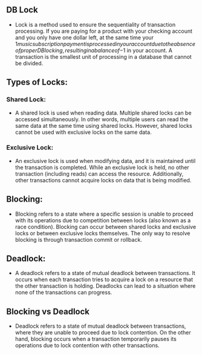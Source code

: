 ## DB Lock
- Lock is a method used to ensure the sequentiality of transaction processing. If you are paying for a product with your checking account and you only have one dollar left, at the same time your $1 music subscription payment is processed in your account due to the absence of proper DB locking, resulting in a balance of -$1 in your account.
A transaction is the smallest unit of processing in a database that cannot be divided.

## Types of Locks:

### Shared Lock:
- A shared lock is used when reading data. Multiple shared locks can be accessed simultaneously. In other words, multiple users can read the same data at the same time using shared locks. However, shared locks cannot be used with exclusive locks on the same data.

### Exclusive Lock:
- An exclusive lock is used when modifying data, and it is maintained until the transaction is completed. While an exclusive lock is held, no other transaction (including reads) can access the resource. Additionally, other transactions cannot acquire locks on data that is being modified.

## Blocking:
- Blocking refers to a state where a specific session is unable to proceed with its operations due to competition between locks (also known as a race condition). Blocking can occur between shared locks and exclusive locks or between exclusive locks themselves. The only way to resolve blocking is through transaction commit or rollback.

## Deadlock:
- A deadlock refers to a state of mutual deadlock between transactions. It occurs when each transaction tries to acquire a lock on a resource that the other transaction is holding. Deadlocks can lead to a situation where none of the transactions can progress.

## Blocking vs Deadlock
- Deadlock refers to a state of mutual deadlock between transactions, where they are unable to proceed due to lock contention. On the other hand, blocking occurs when a transaction temporarily pauses its operations due to lock contention with other transactions.
